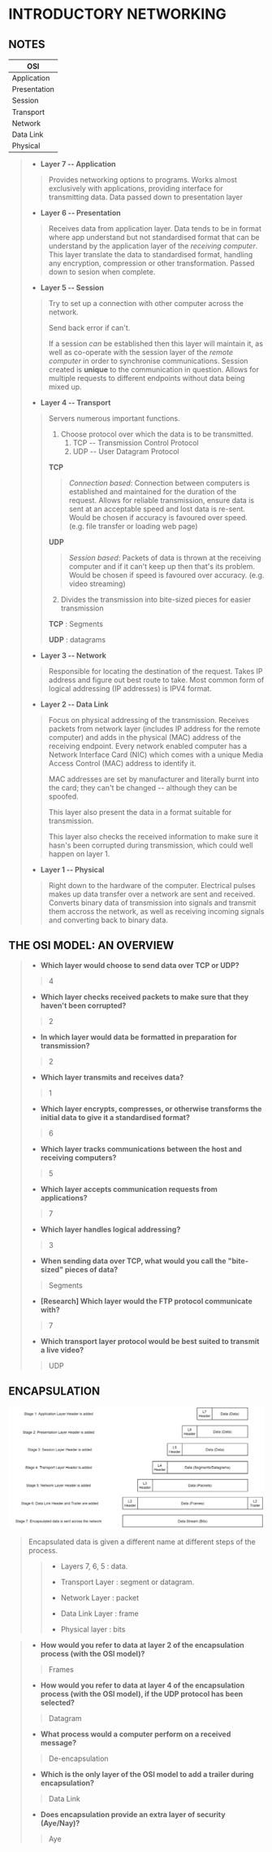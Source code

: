# INTRODUCTORY NETWORKING

## NOTES

**OSI** | 
---------| 
Application | 
Presentation |
Session |
Transport |
Network |
Data Link |
Physical |


> - **Layer 7 -- Application**
>> Provides networking options to programs. Works almost exclusively
>> with applications, providing interface for transmitting data. Data
>> passed down to presentation layer
>
> - **Layer 6 -- Presentation**
>> Receives data from application layer. Data tends to be in format 
>> where app understand but not standardised format that can be
>> understand by the application layer of the *receiving computer*.
>> This layer translate the data to standardised format, handling any
>> encryption, compression or other transformation. Passed down to
>> sesion when complete.
>
> - **Layer 5 -- Session**
>> Try to set up a connection with other computer across the network.
>>
>> Send back error if can't.
>>
>> If a session *can* be established then this layer will maintain it,
>> as well as co-operate with the session layer of the *remote computer*
>> in order to synchronise communications. Session created is **unique**
>> to the communication in question. Allows for multiple requests to
>> different endpoints without data being mixed up.
>
> - **Layer 4 -- Transport**
>> Servers numerous important functions.
>>
>> 1. Choose protocol over which the data is to be transmitted.
>>     1. TCP -- Transmission Control Protocol
>>     1. UDP -- User Datagram Protocol
>>
>> **TCP**
>>> *Connection based*: Connection between computers is established
>>> and maintained for the duration of the request. Allows for 
>>> reliable transmission, ensure data is sent at an acceptable
>>> speed and lost data is re-sent. Would be chosen if accuracy
>>> is favoured over speed. (e.g. file transfer or loading web page)
>>
>> **UDP**
>>> *Session based*: Packets of data is thrown at the receiving computer
>>> and if it can't keep up then that's its problem. Would be chosen
>>> if speed is favoured over accuracy. (e.g. video streaming)
>>
>> 2. Divides the transmission into bite-sized pieces for easier
>> transmission
>>
>> **TCP** : Segments
>>
>> **UDP** : datagrams
>>
> - **Layer 3 -- Network**
>> Responsible for locating the destination of the request. Takes IP
>> address and figure out best route to take. Most common form of
>> logical addressing (IP addresses) is IPV4 format.
>>
> - **Layer 2 -- Data Link**
>> Focus on physical addressing of the transmission. Receives packets
>> from network layer (includes IP address for the remote computer) and
>> adds in the physical (MAC) address of the receiving endpoint. Every
>> network enabled computer has a Network Interface Card (NIC) which
>> comes with a unique Media Access Control (MAC) address to identify it.
>>
>> MAC addresses are set by manufacturer and literally burnt into the
>> card; they can't be changed -- although they can be spoofed.
>>
>> This layer also present the data in a format suitable for 
>> transmission.
>>
>> This layer also checks the received information to make sure it hasn's
>> been corrupted during transmission, which could well happen on 
>> layer 1.
>>
> - **Layer 1 -- Physical**
>> Right down to the hardware of the computer. Electrical pulses makes up
>> data transfer over a network are sent and received. Converts binary
>> data of transmission into signals and transmit them accross the
>> network, as well as receiving incoming signals and converting back to
>> binary data.

## THE OSI MODEL: AN OVERVIEW

> - **Which layer would choose to send data over TCP or UDP?**
>> 4
>>
> - **Which layer checks received packets to make sure that they haven't been corrupted?**
>> 2
>>
> - **In which layer would data be formatted in preparation for transmission?**
>> 2
>>
> - **Which layer transmits and receives data?**
>> 1
>>
> - **Which layer encrypts, compresses, or otherwise transforms the initial data to give it a standardised format?**
>> 6
>>
> - **Which layer tracks communications between the host and receiving computers?**
>> 5
>>
> - **Which layer accepts communication requests from applications?**
>> 7
> - **Which layer handles logical addressing?**
>> 3
> - **When sending data over TCP, what would you call the "bite-sized" pieces of data?**
>> Segments
>>
> - **[Research] Which layer would the FTP protocol communicate with?**
>> 7
>>
> - **Which transport layer protocol would be best suited to transmit a live video?**
>> UDP

## ENCAPSULATION

![Process Steps](image.jpeg)

> Encapsulated data is given a different name at different steps of the
> process.
> 
>> - Layers 7, 6, 5 	: data.
>>
>> - Transport Layer 	: segment or datagram.
>>
>> - Network Layer 		: packet
>>
>> - Data Link Layer 	: frame
>>
>> - Physical layer 	: bits  

> - **How would you refer to data at layer 2 of the encapsulation process (with the OSI model)?**
>> Frames
>>
> - **How would you refer to data at layer 4 of the encapsulation process (with the OSI model), if the UDP protocol has been selected?**
>> Datagram
>>
> - **What process would a computer perform on a received message?**
>> De-encapsulation
>>
> - **Which is the only layer of the OSI model to add a trailer during encapsulation?**
>> Data Link
>>
> - **Does encapsulation provide an extra layer of security (Aye/Nay)?**
>> Aye

